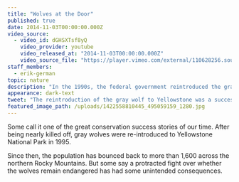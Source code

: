 ```yaml
---
title: "Wolves at the Door"
published: true
date: 2014-11-03T00:00:00.000Z
video_source:
  - video_id: dGHSXTsf8yQ
    video_provider: youtube
    video_released_at: "2014-11-03T00:00:00.000Z"
    video_source_file: "https://player.vimeo.com/external/110628256.source.mov?s=bacf53b958d0cf2355161f0df3942dd5&profile_id=0&download=1"
staff_members:
  - erik-german
topic: nature
description: "In the 1990s, the federal government reintroduced the gray wolf to Yellowstone National Park. It was considered a big success. And that’s when the real fight began."
appearance: dark-text
tweet: "The reintroduction of the gray wolf to Yellowstone was a success. And that’s when the trouble began"
featured_image_path: /uploads/1422558810445_495059159_1280.jpg
---
```


Some call it one of the great conservation success stories of our time. After being nearly killed off, gray wolves were re-introduced to Yellowstone National Park in 1995.

Since then, the population has bounced back to more than 1,600 across the northern Rocky Mountains. But some say a protracted fight over whether the wolves remain endangered has had some unintended consequences.

